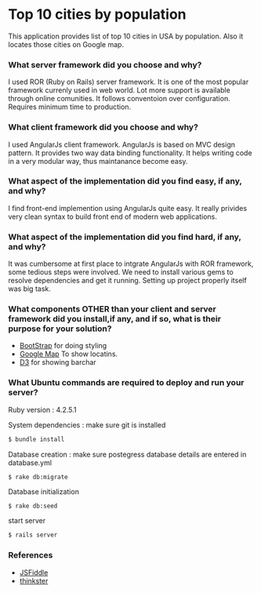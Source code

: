 # Top 10 cities by population
This application provides list of top 10 cities in USA by population. Also it locates those cities on Google map.

### What server framework did you choose and why?
I used  ROR (Ruby on Rails) server framework.
It is one of the most popular framework currenly used in web world. Lot more support is available through online comunities. It follows conventoion over configuration. Requires minimum time to production.

### What client framework did you choose and why?
I used AngularJs client framework.
AngularJs is based on MVC design pattern. It provides two way data binding functionality. It helps writing code in a very modular way, thus maintanance become easy. 

### What aspect of the implementation did you find easy, if any, and why?
I find front-end implemention using AngularJs quite easy. It really privides very clean syntax to build front end of modern web applications.

### What aspect of the implementation did you find hard, if any, and why?
It was cumbersome at first place to intgrate AngularJs with ROR framework, some tedious steps were involved. We need to install various gems to resolve dependencies and get it running. Setting up project properly itself was big task.

### What components OTHER than your client and server framework did you install,if any, and if so, what is their purpose for your solution?
- [BootStrap] for doing styling
- [Google Map] To show locatins.
- [D3] for showing barchar

### What Ubuntu commands are required to deploy and run your server?
 Ruby version : 4.2.5.1

 System dependencies : make sure git is installed
```sh
$ bundle install
```

 Database creation : make sure postegress database details are entered in database.yml
```
$ rake db:migrate
```
 Database initialization
```sh
$ rake db:seed
```
start server
```sh
$ rails server
```

### References
- [JSFiddle]
- [thinkster]

[Bootstrap]:<https://maxcdn.bootstrapcdn.com/bootstrap/3.3.6/css/bootstrap.min.css>
[Google Map]:<https://maps.googleapis.com/maps/api/js?key=&sensor=false&extension=.js>
[D3]:<https://d3js.org/d3.v3.min.js>

[JSFiddle]:<https://jsfiddle.net/>
[thinkster]:<https://thinkster.io/angular-rails>


